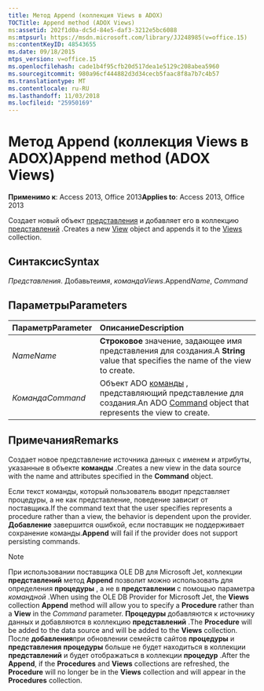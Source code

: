 ```yaml
---
title: Метод Append (коллекция Views в ADOX)
TOCTitle: Append method (ADOX Views)
ms:assetid: 202f1d0a-dc5d-84e5-daf3-3212e5bc6088
ms:mtpsurl: https://msdn.microsoft.com/library/JJ248985(v=office.15)
ms:contentKeyID: 48543655
ms.date: 09/18/2015
mtps_version: v=office.15
ms.openlocfilehash: cade1b4f95cfb20d517dea1e5129c208abea5960
ms.sourcegitcommit: 980a96cf444882d3d34cecb5faac8f8a7b7c4b57
ms.translationtype: MT
ms.contentlocale: ru-RU
ms.lasthandoff: 11/03/2018
ms.locfileid: "25950169"
---
```

# <a name="append-method-adox-views"></a><span data-ttu-id="4bd8e-102">Метод Append (коллекция Views в ADOX)</span><span class="sxs-lookup"><span data-stu-id="4bd8e-102">Append method (ADOX Views)</span></span>

<span data-ttu-id="4bd8e-103">**Применимо к**: Access 2013, Office 2013</span><span class="sxs-lookup"><span data-stu-id="4bd8e-103">**Applies to**: Access 2013, Office 2013</span></span>

<span data-ttu-id="4bd8e-104">Создает новый объект [представления](view-object-adox.md) и добавляет его в коллекцию [представлений](views-collection-adox.md) .</span><span class="sxs-lookup"><span data-stu-id="4bd8e-104">Creates a new [View](view-object-adox.md) object and appends it to the [Views](views-collection-adox.md) collection.</span></span>

## <a name="syntax"></a><span data-ttu-id="4bd8e-105">Синтаксис</span><span class="sxs-lookup"><span data-stu-id="4bd8e-105">Syntax</span></span>

<span data-ttu-id="4bd8e-106">*Представления*. Добавьте*имя*, *команда*</span><span class="sxs-lookup"><span data-stu-id="4bd8e-106">*Views*.Append*Name*, *Command*</span></span>

## <a name="parameters"></a><span data-ttu-id="4bd8e-107">Параметры</span><span class="sxs-lookup"><span data-stu-id="4bd8e-107">Parameters</span></span>

|<span data-ttu-id="4bd8e-108">Параметр</span><span class="sxs-lookup"><span data-stu-id="4bd8e-108">Parameter</span></span>|<span data-ttu-id="4bd8e-109">Описание</span><span class="sxs-lookup"><span data-stu-id="4bd8e-109">Description</span></span>|
|:--------|:----------|
|<span data-ttu-id="4bd8e-110">*Name*</span><span class="sxs-lookup"><span data-stu-id="4bd8e-110">*Name*</span></span> |<span data-ttu-id="4bd8e-111">**Строковое** значение, задающее имя представления для создания.</span><span class="sxs-lookup"><span data-stu-id="4bd8e-111">A **String** value that specifies the name of the view to create.</span></span>|
|<span data-ttu-id="4bd8e-112">*Команда*</span><span class="sxs-lookup"><span data-stu-id="4bd8e-112">*Command*</span></span> |<span data-ttu-id="4bd8e-113">Объект ADO [команды](command-object-ado.md) , представляющий представление для создания.</span><span class="sxs-lookup"><span data-stu-id="4bd8e-113">An ADO [Command](command-object-ado.md) object that represents the view to create.</span></span>|

## <a name="remarks"></a><span data-ttu-id="4bd8e-114">Примечания</span><span class="sxs-lookup"><span data-stu-id="4bd8e-114">Remarks</span></span>

<span data-ttu-id="4bd8e-115">Создает новое представление источника данных с именем и атрибуты, указанные в объекте **команды** .</span><span class="sxs-lookup"><span data-stu-id="4bd8e-115">Creates a new view in the data source with the name and attributes specified in the **Command** object.</span></span>

<span data-ttu-id="4bd8e-116">Если текст команды, который пользователь вводит представляет процедуры, а не как представление, поведение зависит от поставщика.</span><span class="sxs-lookup"><span data-stu-id="4bd8e-116">If the command text that the user specifies represents a procedure rather than a view, the behavior is dependent upon the provider.</span></span> <span data-ttu-id="4bd8e-117">**Добавление** завершится ошибкой, если поставщик не поддерживает сохранение команды.</span><span class="sxs-lookup"><span data-stu-id="4bd8e-117">**Append** will fail if the provider does not support persisting commands.</span></span>

> [!NOTE]
> <span data-ttu-id="4bd8e-118">При использовании поставщика OLE DB для Microsoft Jet, коллекции **представлений** метод **Append** позволит можно использовать для определения **процедуры** , а не в **представлении** с помощью параметра *командной* .</span><span class="sxs-lookup"><span data-stu-id="4bd8e-118">When using the OLE DB Provider for Microsoft Jet, the **Views** collection **Append** method will allow you to specify a **Procedure** rather than a **View** in the *Command* parameter.</span></span> <span data-ttu-id="4bd8e-119">**Процедуры** добавляются к источнику данных и добавляются в коллекцию **представлений** .</span><span class="sxs-lookup"><span data-stu-id="4bd8e-119">The **Procedure** will be added to the data source and will be added to the **Views** collection.</span></span> <span data-ttu-id="4bd8e-120">После **добавления**при обновлении семейств сайтов **процедуры** и **представления** **процедуры** больше не будет находиться в коллекции **представлений** и будет отображаться в коллекции **процедур** .</span><span class="sxs-lookup"><span data-stu-id="4bd8e-120">After the **Append**, if the **Procedures** and **Views** collections are refreshed, the **Procedure** will no longer be in the **Views** collection and will appear in the **Procedures** collection.</span></span>


